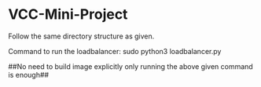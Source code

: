 # VCC-Mini-Project

Follow the same directory structure as given.

Command to run the loadbalancer:
sudo python3 loadbalancer.py

##No need to build image explicitly only running the above given command is enough##
